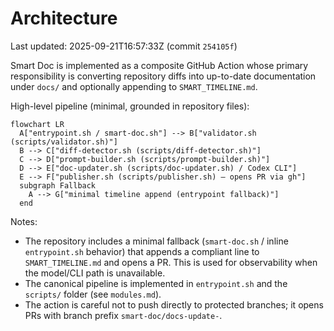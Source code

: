 # Architecture

Last updated: 2025-09-21T16:57:33Z  (commit `254105f`)

Smart Doc is implemented as a composite GitHub Action whose primary responsibility is converting repository diffs into up-to-date documentation under `docs/` and optionally appending to `SMART_TIMELINE.md`.

High-level pipeline (minimal, grounded in repository files):

```mermaid
flowchart LR
  A["entrypoint.sh / smart-doc.sh"] --> B["validator.sh (scripts/validator.sh)"]
  B --> C["diff-detector.sh (scripts/diff-detector.sh)"]
  C --> D["prompt-builder.sh (scripts/prompt-builder.sh)"]
  D --> E["doc-updater.sh (scripts/doc-updater.sh) / Codex CLI"]
  E --> F["publisher.sh (scripts/publisher.sh) — opens PR via gh"]
  subgraph Fallback
    A --> G["minimal timeline append (entrypoint fallback)"]
  end
```

Notes:
- The repository includes a minimal fallback (`smart-doc.sh` / inline `entrypoint.sh` behavior) that appends a compliant line to `SMART_TIMELINE.md` and opens a PR. This is used for observability when the model/CLI path is unavailable.
- The canonical pipeline is implemented in `entrypoint.sh` and the `scripts/` folder (see `modules.md`).
- The action is careful not to push directly to protected branches; it opens PRs with branch prefix `smart-doc/docs-update-`.
